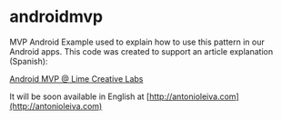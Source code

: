 androidmvp
==========

MVP Android Example used to explain how to use this pattern in our Android apps. This code was created to support an article explanation (Spanish):

[Android MVP @ Lime Creative Labs](http://www.limecreativelabs.com/mvp-android/)

It will be soon available in English at [http://antonioleiva.com](http://antonioleiva.com)
